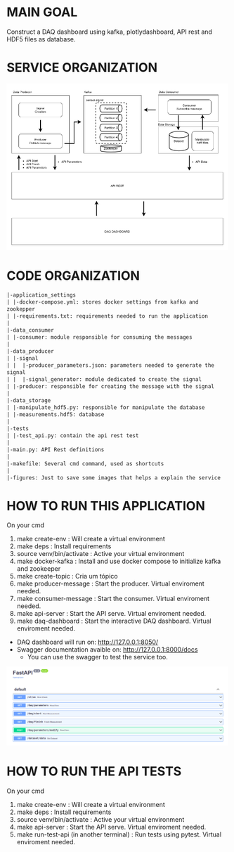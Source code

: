 # MAIN GOAL

Construct a DAQ dashboard using kafka, plotlydashboard, API rest and HDF5 files as database.

# SERVICE ORGANIZATION

![plot](./figures/ARCHITECTURE.png)


# CODE ORGANIZATION

```
|-application_settings
| |-docker-compose.yml: stores docker settings from kafka and zookepper
| |-requirements.txt: requirements needed to run the application
|
|-data_consumer
| |-consumer: module responsible for consuming the messages
|
|-data_producer
| |-signal
| |  |-producer_parameters.json: parameters needed to generate the signal
| |  |-signal_generator: module dedicated to create the signal
| |-producer: responsible for creating the message with the signal
|
|-data_storage
| |-manipulate_hdf5.py: responsible for manipulate the database
| |-measurements.hdf5: database
|
|-tests
| |-test_api.py: contain the api rest test 
|
|-main.py: API Rest definitions
|
|-makefile: Several cmd command, used as shortcuts
|
|-figures: Just to save some images that helps a explain the service
```


# HOW TO RUN THIS APPLICATION
On your cmd 
1. make create-env : Will create a virtual environment 
2. make deps : Install requirements
3. source venv/bin/activate : Active your virtual environment
4. make docker-kafka : Install and use docker compose to initialize kafka and zookeeper
5. make create-topic : Cria um tópico
6. make producer-message : Start the producer. Virtual enviroment needed.
7. make consumer-message : Start the consumer.  Virtual enviroment needed.
8. make api-server : Start the API serve. Virtual enviroment needed.
9. make daq-dashboard : Start the interactive DAQ dashboard. Virtual enviroment needed.

- DAQ dashboard will run on: http://127.0.0.1:8050/
- Swagger documentation avaible on: http://127.0.0.1:8000/docs
    - You can use the swagger to test the service too.

![plot](./figures/SWAGGER_FASTAPI.png)



# HOW TO RUN THE API TESTS
On your cmd 
1. make create-env : Will create a virtual environment 
2. make deps : Install requirements
3. source venv/bin/activate : Active your virtual environment
4. make api-server : Start the API serve. Virtual enviroment needed.
5. make run-test-api (in another terminal) : Run tests using pytest. Virtual enviroment needed.

